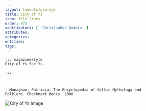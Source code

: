 ```yaml
---
layout: layouts/pce.njk
title: City of Ys
icon: file-lines
order: 473
contributors: [ 'Christopher Godwin' ]
attributes:
categories:
entities:
tags:
---
```

``` tab [group1:Info]
::: magazinestyle
City of Ys See Ys.

:::
```
``` tab [group1:Attributes]
```
``` tab [group1:Entities]
```
``` tab [group1:Sources]
- Monaghan, Patricia. The Encyclopedia of Celtic Mythology and Folklore. Checkmark Books, 2008.
```
![City of Ys Image](https://upload.wikimedia.org/wikipedia/commons/thumb/8/86/Evariste-Vital_Luminais_-_Fuite_de_Gradlon.jpg/1200px-Evariste-Vital_Luminais_-_Fuite_de_Gradlon.jpg)
